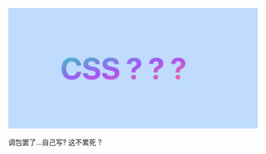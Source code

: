 ![Screenshot](https://github.com/NeilYeTAT/LearnCSSuseReact-Tailwind/blob/main/src/components/day17-typing-animation/Screenshot.png)

调包罢了...自己写? 这不累死 ?
